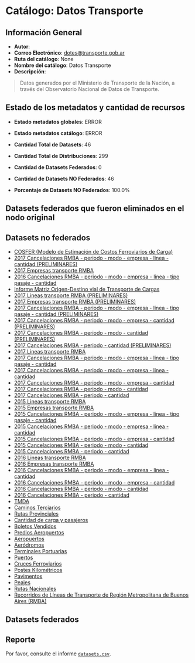 
# Catálogo: Datos Transporte

## Información General

- **Autor**: 
- **Correo Electrónico**: dotes@transporte.gob.ar
- **Ruta del catálogo**: None
- **Nombre del catálogo**: Datos Transporte
- **Descripción**:

> Datos generados por el Ministerio de Transporte de la Nación, a través del Observatorio Nacional de Datos de Transporte.

## Estado de los metadatos y cantidad de recursos

- **Estado metadatos globales**: ERROR
- **Estado metadatos catálogo**: ERROR
- **Cantidad Total de Datasets**: 46
- **Cantidad Total de Distribuciones**: 299

- **Cantidad de Datasets Federados**: 0
- **Cantidad de Datasets NO Federados**: 46
- **Porcentaje de Datasets NO Federados**: 100.0%

## Datasets federados que fueron eliminados en el nodo original



## Datasets no federados

- [COSFER (Modelo de Estimación de Costos Ferroviarios de Carga)](https://datos.transporte.gob.ar/dataset/cosfer-modelo-de-estimacion-de-costos-ferroviariosdecarga)
- [2017 Cancelaciones RMBA - periodo - modo - empresa - linea - cantidad (PRELIMINARES)](https://datos.transporte.gob.ar/dataset/2017-cancelaciones-rmba-periodo-modo-empresa-linea-cantidad-preliminares)
- [2017 Empresas transporte RMBA](https://datos.transporte.gob.ar/dataset/2017-empresas-transporte-rmba)
- [2016 Cancelaciones RMBA - periodo - modo - empresa - linea - tipo pasaje - cantidad](https://datos.transporte.gob.ar/dataset/2016-cancelaciones-rmba-periodo-modo-empresa-linea-tipo-pasaje-cantidad)
- [Informe Matriz Origen-Destino vial de Transporte de Cargas](https://datos.transporte.gob.ar/dataset/informe-matriz-origen-destino-vial-de-transporte-de-cargas)
- [2017 Lineas transporte RMBA (PRELIMINARES)](https://datos.transporte.gob.ar/dataset/2017-lineas-transporte-rmba-preliminares)
- [2017 Empresas transporte RMBA (PRELIMINARES)](https://datos.transporte.gob.ar/dataset/2017-empresas-transporte-rmba-preliminares)
- [2017 Cancelaciones RMBA - periodo - modo - empresa - linea - tipo pasaje - cantidad (PRELIMINARES)](https://datos.transporte.gob.ar/dataset/2017-cancelaciones-rmba-periodo-modo-empresa-linea-tipo-pasaje-cantidad-preliminares)
- [2017 Cancelaciones RMBA - periodo - modo - empresa - cantidad (PRELIMINARES)](https://datos.transporte.gob.ar/dataset/2017-cancelaciones-rmba-periodo-modo-empresa-cantidad-preliminares)
- [2017 Cancelaciones RMBA - periodo - modo - cantidad (PRELIMINARES)](https://datos.transporte.gob.ar/dataset/2017-cancelaciones-rmba-periodo-modo-cantidad-preliminares)
- [2017 Cancelaciones RMBA - periodo - cantidad (PRELIMINARES)](https://datos.transporte.gob.ar/dataset/2017-cancelaciones-rmba-periodo-cantidad-preliminares)
- [2017 Lineas transporte RMBA](https://datos.transporte.gob.ar/dataset/2017-lineas-transporte-rmba)
- [2017 Cancelaciones RMBA - periodo - modo - empresa - linea - tipo pasaje - cantidad](https://datos.transporte.gob.ar/dataset/2017-cancelaciones-rmba-periodo-modo-empresa-linea-tipo-pasaje-cantidad)
- [2017 Cancelaciones RMBA - periodo - modo - empresa - linea - cantidad](https://datos.transporte.gob.ar/dataset/2017-cancelaciones-rmba-periodo-modo-empresa-linea-cantidad)
- [2017 Cancelaciones RMBA - periodo - modo - empresa - cantidad](https://datos.transporte.gob.ar/dataset/2017-cancelaciones-rmba-periodo-modo-empresa-cantidad)
- [2017 Cancelaciones RMBA - periodo - modo - cantidad](https://datos.transporte.gob.ar/dataset/2017-cancelaciones-rmba-periodo-modo-cantidad)
- [2017 Cancelaciones RMBA - periodo - cantidad](https://datos.transporte.gob.ar/dataset/2017-cancelaciones-rmba-periodo-cantidad)
- [2015 Lineas transporte RMBA](https://datos.transporte.gob.ar/dataset/2015-lineas-transporte-rmba)
- [2015 Empresas transporte RMBA](https://datos.transporte.gob.ar/dataset/2015-empresas-transporte-rmba)
- [2015 Cancelaciones RMBA - periodo - modo - empresa - linea - tipo pasaje - cantidad](https://datos.transporte.gob.ar/dataset/2015-cancelaciones-rmba-periodo-modo-empresa-linea-tipo-pasaje-cantidad)
- [2015 Cancelaciones RMBA - periodo - modo - empresa - linea - cantidad](https://datos.transporte.gob.ar/dataset/2015-cancelaciones-rmba-periodo-modo-empresa-linea-cantidad)
- [2015 Cancelaciones RMBA - periodo - modo - empresa - cantidad](https://datos.transporte.gob.ar/dataset/2015-cancelaciones-rmba-periodo-modo-empresa-cantidad)
- [2015 Cancelaciones RMBA - periodo - modo - cantidad](https://datos.transporte.gob.ar/dataset/2015-cancelaciones-rmba-periodo-modo-cantidad)
- [2015 Cancelaciones RMBA - periodo - cantidad](https://datos.transporte.gob.ar/dataset/2015-cancelaciones-rmba-periodo-cantidad)
- [2016 Lineas transporte RMBA](https://datos.transporte.gob.ar/dataset/2016-lineas-transporte-rmba)
- [2016 Empresas transporte RMBA](https://datos.transporte.gob.ar/dataset/2016-empresas-transporte-rmba)
- [2016 Cancelaciones RMBA - periodo - modo - empresa - linea - cantidad](https://datos.transporte.gob.ar/dataset/2016-cancelaciones-rmba-periodo-modo-empresa-linea-cantidad)
- [2016 Cancelaciones RMBA - periodo - modo - empresa - cantidad](https://datos.transporte.gob.ar/dataset/2016-cancelaciones-rmba-periodo-modo-empresa-cantidad)
- [2016 Cancelaciones RMBA - periodo - modo - cantidad](https://datos.transporte.gob.ar/dataset/2016-cancelaciones-rmba-periodo-modo-cantidad)
- [2016 Cancelaciones RMBA - periodo - cantidad](https://datos.transporte.gob.ar/dataset/datos-transporte-gob-ar-dataset-cancelaciones-rmba-periodo-cantidad)
- [TMDA](https://datos.transporte.gob.ar/dataset/tmda)
- [Caminos Terciarios](https://datos.transporte.gob.ar/dataset/caminos-terciarios)
- [Rutas Provinciales](https://datos.transporte.gob.ar/dataset/rutas-provinciales)
- [Cantidad de carga y pasajeros](https://datos.transporte.gob.ar/dataset/cantidad-de-carga-y-pasajeros)
- [Boletos Vendidos](https://datos.transporte.gob.ar/dataset/boletos-vendidos)
- [Predios Aeropuertos](https://datos.transporte.gob.ar/dataset/predios-aeropuertos)
- [Aeropuertos](https://datos.transporte.gob.ar/dataset/aeropuertosargentina)
- [Aeródromos](https://datos.transporte.gob.ar/dataset/aerodromos)
- [Terminales Portuarias](https://datos.transporte.gob.ar/dataset/terminales-portuarias)
- [Puertos](https://datos.transporte.gob.ar/dataset/puertos)
- [Cruces Ferroviarios](https://datos.transporte.gob.ar/dataset/cruces-ferroviarios)
- [Postes Kilométricos](https://datos.transporte.gob.ar/dataset/postes-kilometricos)
- [Pavimentos](https://datos.transporte.gob.ar/dataset/pavimentos)
- [Peajes](https://datos.transporte.gob.ar/dataset/peajes)
- [Rutas Nacionales](https://datos.transporte.gob.ar/dataset/rutas-nacionales)
- [Recorridos de Líneas de Transporte de Región Metropolitana de Buenos Aires (RMBA)](https://datos.transporte.gob.ar/dataset/recorridos-de-lineas-de-transporte-rmba-jn)

## Datasets federados



## Reporte

Por favor, consulte el informe [`datasets.csv`](datasets.csv).
